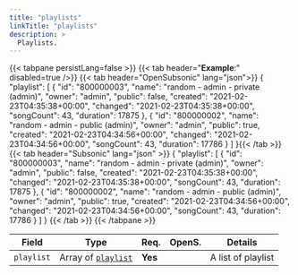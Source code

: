```yaml
---
title: "playlists"
linkTitle: "playlists"
description: >
  Playlists.
---
```


{{< tabpane persistLang=false >}}
{{< tab header="**Example**:" disabled=true />}}
{{< tab header="OpenSubsonic" lang="json">}}
{
  "playlist": [
    {
      "id": "800000003",
      "name": "random - admin - private (admin)",
      "owner": "admin",
      "public": false,
      "created": "2021-02-23T04:35:38+00:00",
      "changed": "2021-02-23T04:35:38+00:00",
      "songCount": 43,
      "duration": 17875
    },
    {
      "id": "800000002",
      "name": "random - admin - public (admin)",
      "owner": "admin",
      "public": true,
      "created": "2021-02-23T04:34:56+00:00",
      "changed": "2021-02-23T04:34:56+00:00",
      "songCount": 43,
      "duration": 17786
    }
  ]
}{{< /tab >}}
{{< tab header="Subsonic" lang="json" >}}
{
  "playlist": [
    {
      "id": "800000003",
      "name": "random - admin - private (admin)",
      "owner": "admin",
      "public": false,
      "created": "2021-02-23T04:35:38+00:00",
      "changed": "2021-02-23T04:35:38+00:00",
      "songCount": 43,
      "duration": 17875
    },
    {
      "id": "800000002",
      "name": "random - admin - public (admin)",
      "owner": "admin",
      "public": true,
      "created": "2021-02-23T04:34:56+00:00",
      "changed": "2021-02-23T04:34:56+00:00",
      "songCount": 43,
      "duration": 17786
    }
  ]
}
{{< /tab >}}
{{< /tabpane >}}

| Field |  Type | Req. | OpenS. | Details |
| --- | --- | --- | --- | --- |
| `playlist` | Array of [`playlist`](../playlist) | **Yes** |     | A list of playlist |
